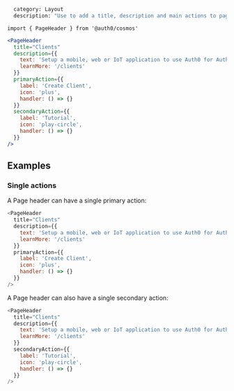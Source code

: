 ```meta
  category: Layout
  description: "Use to add a title, description and main actions to pages."
```

`import { PageHeader } from '@auth0/cosmos'`

```jsx
<PageHeader
  title="Clients"
  description={{
    text: 'Setup a mobile, web or IoT application to use Auth0 for Authentication.',
    learnMore: '/clients'
  }}
  primaryAction={{
    label: 'Create Client',
    icon: 'plus',
    handler: () => {}
  }}
  secondaryAction={{
    label: 'Tutorial',
    icon: 'play-circle',
    handler: () => {}
  }}
/>
```

## Examples

### Single actions

A Page header can have a single primary action:

```js
<PageHeader
  title="Clients"
  description={{
    text: 'Setup a mobile, web or IoT application to use Auth0 for Authentication.',
    learnMore: '/clients'
  }}
  primaryAction={{
    label: 'Create Client',
    icon: 'plus',
    handler: () => {}
  }}
/>
```

A Page header can also have a single secondary action:

```js
<PageHeader
  title="Clients"
  description={{
    text: 'Setup a mobile, web or IoT application to use Auth0 for Authentication.',
    learnMore: '/clients'
  }}
  secondaryAction={{
    label: 'Tutorial',
    icon: 'play-circle',
    handler: () => {}
  }}
/>
```
